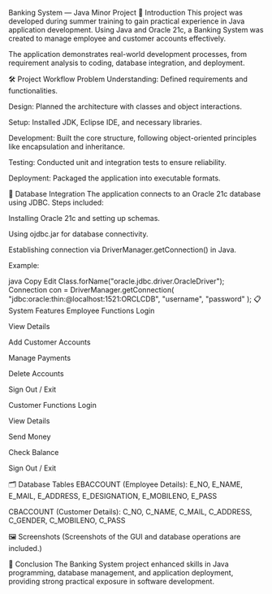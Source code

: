 Banking System — Java Minor Project
📖 Introduction
This project was developed during summer training to gain practical experience in Java application development. Using Java and Oracle 21c, a Banking System was created to manage employee and customer accounts effectively.

The application demonstrates real-world development processes, from requirement analysis to coding, database integration, and deployment.

🛠️ Project Workflow
Problem Understanding: Defined requirements and functionalities.

Design: Planned the architecture with classes and object interactions.

Setup: Installed JDK, Eclipse IDE, and necessary libraries.

Development: Built the core structure, following object-oriented principles like encapsulation and inheritance.

Testing: Conducted unit and integration tests to ensure reliability.

Deployment: Packaged the application into executable formats.

🔗 Database Integration
The application connects to an Oracle 21c database using JDBC.
Steps included:

Installing Oracle 21c and setting up schemas.

Using ojdbc.jar for database connectivity.

Establishing connection via DriverManager.getConnection() in Java.

Example:

java
Copy
Edit
Class.forName("oracle.jdbc.driver.OracleDriver");
Connection con = DriverManager.getConnection(
  "jdbc:oracle:thin:@localhost:1521:ORCLCDB",
  "username",
  "password"
);
📋 System Features
Employee Functions
Login

View Details

Add Customer Accounts

Manage Payments

Delete Accounts

Sign Out / Exit

Customer Functions
Login

View Details

Send Money

Check Balance

Sign Out / Exit

🗂️ Database Tables
EBACCOUNT (Employee Details): E_NO, E_NAME, E_MAIL, E_ADDRESS, E_DESIGNATION, E_MOBILENO, E_PASS

CBACCOUNT (Customer Details): C_NO, C_NAME, C_MAIL, C_ADDRESS, C_GENDER, C_MOBILENO, C_PASS

🖼️ Screenshots
(Screenshots of the GUI and database operations are included.)

📢 Conclusion
The Banking System project enhanced skills in Java programming, database management, and application deployment, providing strong practical exposure in software development.

